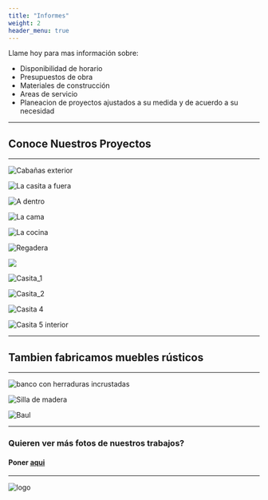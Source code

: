 ```yaml
---
title: "Informes"
weight: 2
header_menu: true
---
```


Llame hoy para mas información sobre:

- Disponibilidad de horario
- Presupuestos de obra
- Materiales de construcción
- Areas de servicio
- Planeacion de proyectos ajustados a su medida y de acuerdo a su necesidad

---

## Conoce Nuestros Proyectos

---

![Cabañas exterior](images/cottages_outside.jpeg)

![La casita a fuera](images/cottage_1_exterior.jpeg)

![A dentro](images/cottage_1_interior.jpeg)

![La cama](images/cottage_bed.jpeg)

![La cocina](images/cottage_kitchen.jpeg)

![Regadera](images/cottage_shower.jpeg)

![](images/cottage_2_exterior.jpeg)

![Casita_1](images/house_1.jpeg)

![Casita_2](images/house_2.jpeg)

![Casita 4](../images/house_5.jpeg)

![Casita 5 interior](../images/house_Loft.jpeg)

---

## Tambien fabricamos muebles rústicos

---

![banco con herraduras incrustadas](../images/horseshoeBench.jpeg)

![Silla de madera](../images/house_chair.jpeg)

![Baul](../images/chest_2.jpeg)

---

### Quieren ver más fotos de nuestros trabajos?

#### Poner [aqui](fotos)

---

![logo](../images/faviconBlack-200x200.png)
